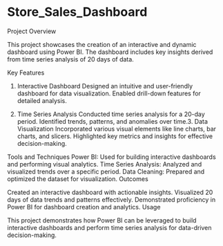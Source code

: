 # Store_Sales_Dashboard
Project Overview

This project showcases the creation of an interactive and dynamic dashboard using Power BI. The dashboard includes key insights derived from time series analysis of 20 days of data.

Key Features
1. Interactive Dashboard
Designed an intuitive and user-friendly dashboard for data visualization.
Enabled drill-down features for detailed analysis.

2. Time Series Analysis
Conducted time series analysis for a 20-day period.
Identified trends, patterns, and anomalies over time.3. Data Visualization
Incorporated various visual elements like line charts, bar charts, and slicers.
Highlighted key metrics and insights for effective decision-making.

Tools and Techniques
Power BI: Used for building interactive dashboards and performing visual analytics.
Time Series Analysis: Analyzed and visualized trends over a specific period.
Data Cleaning: Prepared and optimized the dataset for visualization.
Outcomes

Created an interactive dashboard with actionable insights.
Visualized 20 days of data trends and patterns effectively.
Demonstrated proficiency in Power BI for dashboard creation and analytics.
Usage

This project demonstrates how Power BI can be leveraged to build interactive dashboards and perform time series analysis for data-driven decision-making.

